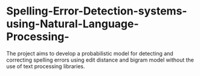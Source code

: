 # Spelling-Error-Detection-systems-using-Natural-Language-Processing-
The project aims to develop a probabilistic model for detecting and correcting spelling errors using edit distance and bigram model without the use of text processing libraries.
